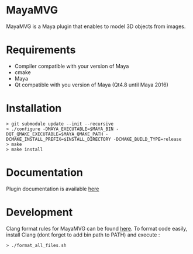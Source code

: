 MayaMVG
==========

MayaMVG is a Maya plugin that enables to model 3D objects from images.

Requirements
============
* Compiler compatible with your version of Maya
* cmake
* Maya
* Qt compatible with you version of Maya (Qt4.8 until Maya 2016)

Installation
============
```
> git submodule update --init --recursive
> ./configure -DMAYA_EXECUTABLE=$MAYA_BIN -DQT_QMAKE_EXECUTABLE=$MAYA_QMAKE_PATH -DCMAKE_INSTALL_PREFIX=$INSTALL_DIRECTORY -DCMAKE_BUILD_TYPE=release
> make
> make install
```


Documentation
=============
Plugin documentation is available [here](doc/Documentation.v0.4.2.md)


Development
===========
Clang format rules for MayaMVG can be found [here](.clang-format).
To format code easily, install Clang (dont forget to add bin path to PATH) and execute :
```
> ./format_all_files.sh
```
